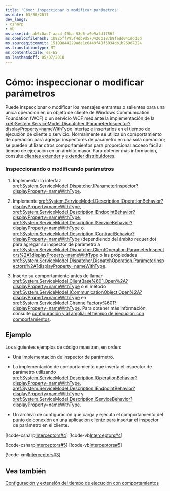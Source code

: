 ```yaml
---
title: 'Cómo: inspeccionar o modificar parámetros'
ms.date: 03/30/2017
dev_langs:
- csharp
- vb
ms.assetid: ab6c0ac7-aac4-45ba-93d6-a0e9afd1756f
ms.openlocfilehash: 1b825ff795f4db9d570420b187b8fedd041ddd3d
ms.sourcegitcommit: 15109844229ade1c6449f48f3834db1b26907824
ms.translationtype: MT
ms.contentlocale: es-ES
ms.lasthandoff: 05/07/2018
---
```

# <a name="how-to-inspect-or-modify-parameters"></a>Cómo: inspeccionar o modificar parámetros
Puede inspeccionar o modificar los mensajes entrantes o salientes para una única operación en un objeto de cliente de Windows Communication Foundation (WCF) o un servicio WCF mediante la implementación de la <xref:System.ServiceModel.Dispatcher.IParameterInspector?displayProperty=nameWithType> interfaz e insertarlos en el tiempo de ejecución de cliente o servicio. Normalmente se utiliza un comportamiento de operación para agregar inspectores de parámetro en una sola operación; se pueden utilizar otros comportamientos para proporcionar acceso fácil al tiempo de ejecución en un ámbito mayor. Para obtener más información, consulte [clientes extender](../../../../docs/framework/wcf/extending/extending-clients.md) y [extender distribuidores](../../../../docs/framework/wcf/extending/extending-dispatchers.md).  
  
### <a name="inspecting-or-modifying-parameters"></a>Inspeccionando o modificando parámetros  
  
1.  Implementar la interfaz <xref:System.ServiceModel.Dispatcher.IParameterInspector?displayProperty=nameWithType>.  
  
2.  Implemente <xref:System.ServiceModel.Description.IOperationBehavior?displayProperty=nameWithType>, <xref:System.ServiceModel.Description.IEndpointBehavior?displayProperty=nameWithType>, <xref:System.ServiceModel.Description.IServiceBehavior?displayProperty=nameWithType> o <xref:System.ServiceModel.Description.IContractBehavior?displayProperty=nameWithType> (dependiendo del ámbito requerido) para agregar su inspector de parámetro a <xref:System.ServiceModel.Dispatcher.ClientOperation.ParameterInspectors%2A?displayProperty=nameWithType> o las propiedades <xref:System.ServiceModel.Dispatcher.DispatchOperation.ParameterInspectors%2A?displayProperty=nameWithType>.  
  
3.  Inserte su comportamiento antes de llamar <xref:System.ServiceModel.ClientBase%601.Open%2A?displayProperty=nameWithType> o el método <xref:System.ServiceModel.ICommunicationObject.Open%2A?displayProperty=nameWithType> en <xref:System.ServiceModel.ChannelFactory%601?displayProperty=nameWithType>. Para obtener más información, consulte [configuración y al ampliar el tiempo de ejecución con comportamientos](../../../../docs/framework/wcf/extending/configuring-and-extending-the-runtime-with-behaviors.md).  
  
## <a name="example"></a>Ejemplo  
 Los siguientes ejemplos de código muestran, en orden:  
  
-   Una implementación de inspector de parámetro.  
  
-   La implementación de comportamiento que inserta el inspector de parámetro utilizando <xref:System.ServiceModel.Description.IOperationBehavior?displayProperty=nameWithType>, <xref:System.ServiceModel.Description.IEndpointBehavior?displayProperty=nameWithType> y <xref:System.ServiceModel.Description.IServiceBehavior?displayProperty=nameWithType>.  
  
-   Un archivo de configuración que carga y ejecuta el comportamiento del punto de conexión en una aplicación cliente para insertar el inspector de parámetro en el cliente.  
  
 [!code-csharp[Interceptors#4](../../../../samples/snippets/csharp/VS_Snippets_CFX/interceptors/cs/interceptors.cs#4)]
 [!code-vb[Interceptors#4](../../../../samples/snippets/visualbasic/VS_Snippets_CFX/interceptors/vb/interceptors.vb#4)]  
  
 [!code-csharp[Interceptors#5](../../../../samples/snippets/csharp/VS_Snippets_CFX/interceptors/cs/insertingbehaviors.cs#5)]
 [!code-vb[Interceptors#5](../../../../samples/snippets/visualbasic/VS_Snippets_CFX/interceptors/vb/insertingbehaviors.vb#5)]  
  
 [!code-xml[Interceptors#3](../../../../samples/snippets/csharp/VS_Snippets_CFX/interceptors/cs/client.exe.config#3)]  
  
## <a name="see-also"></a>Vea también  
 [Configuración y extensión del tiempo de ejecución con comportamientos](../../../../docs/framework/wcf/extending/configuring-and-extending-the-runtime-with-behaviors.md)
